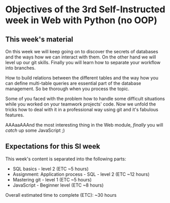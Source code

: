 # Objectives of the 3rd Self-Instructed week in Web with Python (no OOP)

## This week's material

On this week we will keep going on to discover the secrets of databases and the ways how we can interact with them. On the other hand we will level up our git skills. Finally you will learn how to separate your workflow into branches.

How to build relations between the different tables and the way how you can define multi-table queries are essential part of the database management. So be thorough when you process the topic.

Some of you faced with the problem how to handle some difficult situations while you worked on your teamwork projects' code. Now we unfold the tricks how to deal with it in a professional way using git and it's fabulous features.

AAAaaAAAnd the most interesting thing in the Web module, _finally_ you will _catch_ up some JavaScript ;)

## Expectations for this SI week

This week's content is separated into the following parts:

  * SQL basics - level 2 (ETC ~5 hours)
  * Assignment: Application process - SQL - level 2 (ETC ~12 hours)
  * Mastering git - level 1 (ETC ~5 hours)
  * JavaScript - Beginner level (ETC ~8 hours)



Overall estimated time to complete (ETC): ~30 hours
